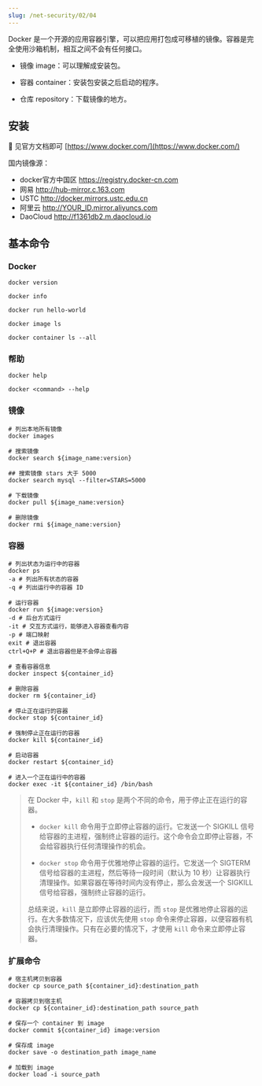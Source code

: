 ```yaml
---
slug: /net-security/02/04
---
```


Docker 是一个开源的应用容器引擎，可以把应用打包成可移植的镜像。容器是完全使用沙箱机制，相互之间不会有任何接口。

- 镜像 image：可以理解成安装包。

- 容器 container：安装包安装之后启动的程序。

- 仓库 repository：下载镜像的地方。



## 安装

🔗 见官方文档即可 [https://www.docker.com/](https://www.docker.com/)



国内镜像源：

- docker官方中国区  https://registry.docker-cn.com
- 网易  http://hub-mirror.c.163.com
- USTC  http://docker.mirrors.ustc.edu.cn
- 阿里云  http://YOUR_ID.mirror.aliyuncs.com
- DaoCloud http://f1361db2.m.daocloud.io



## 基本命令

### Docker

```shell
docker version

docker info 

docker run hello-world

docker image ls

docker container ls --all
```



### 帮助

```shell
docker help

docker <command> --help
```



### 镜像

```shell
# 列出本地所有镜像
docker images 

# 搜索镜像
docker search ${image_name:version}

## 搜索镜像 stars 大于 5000
docker search mysql --filter=STARS=5000

# 下载镜像
docker pull ${image_name:version}

# 删除镜像
docker rmi ${image_name:version}
```



### 容器

```shell
# 列出状态为运行中的容器
docker ps
-a # 列出所有状态的容器
-q # 列出运行中的容器 ID

# 运行容器
docker run ${image:version}
-d # 后台方式运行
-it # 交互方式运行，能够进入容器查看内容
-p # 端口映射
exit # 退出容器
ctrl+Q+P # 退出容器但是不会停止容器

# 查看容器信息
docker inspect ${container_id}

# 删除容器
docker rm ${container_id} 

# 停止正在运行的容器
docker stop ${container_id}

# 强制停止正在运行的容器
docker kill ${container_id}

# 启动容器
docker restart ${container_id}

# 进入一个正在运行中的容器
docker exec -it ${container_id} /bin/bash
```

> 在 Docker 中，`kill` 和 `stop` 是两个不同的命令，用于停止正在运行的容器。
>
> - `docker kill` 命令用于立即停止容器的运行。它发送一个 SIGKILL 信号给容器的主进程，强制终止容器的运行。这个命令会立即停止容器，不会给容器执行任何清理操作的机会。
>
> - `docker stop` 命令用于优雅地停止容器的运行。它发送一个 SIGTERM 信号给容器的主进程，然后等待一段时间（默认为 10 秒）让容器执行清理操作。如果容器在等待时间内没有停止，那么会发送一个 SIGKILL 信号给容器，强制终止容器的运行。
>
> 总结来说，`kill` 是立即停止容器的运行，而 `stop` 是优雅地停止容器的运行。在大多数情况下，应该优先使用 `stop` 命令来停止容器，以便容器有机会执行清理操作。只有在必要的情况下，才使用 `kill` 命令来立即停止容器。

### 扩展命令

```shell
# 宿主机拷贝到容器
docker cp source_path ${container_id}:destination_path

# 容器拷贝到宿主机
docker cp ${container_id}:destination_path source_path

# 保存一个 container 到 image
docker commit ${container_id} image:version

# 保存成 image
docker save -o destination_path image_name

# 加载到 image
docker load -i source_path
```





























